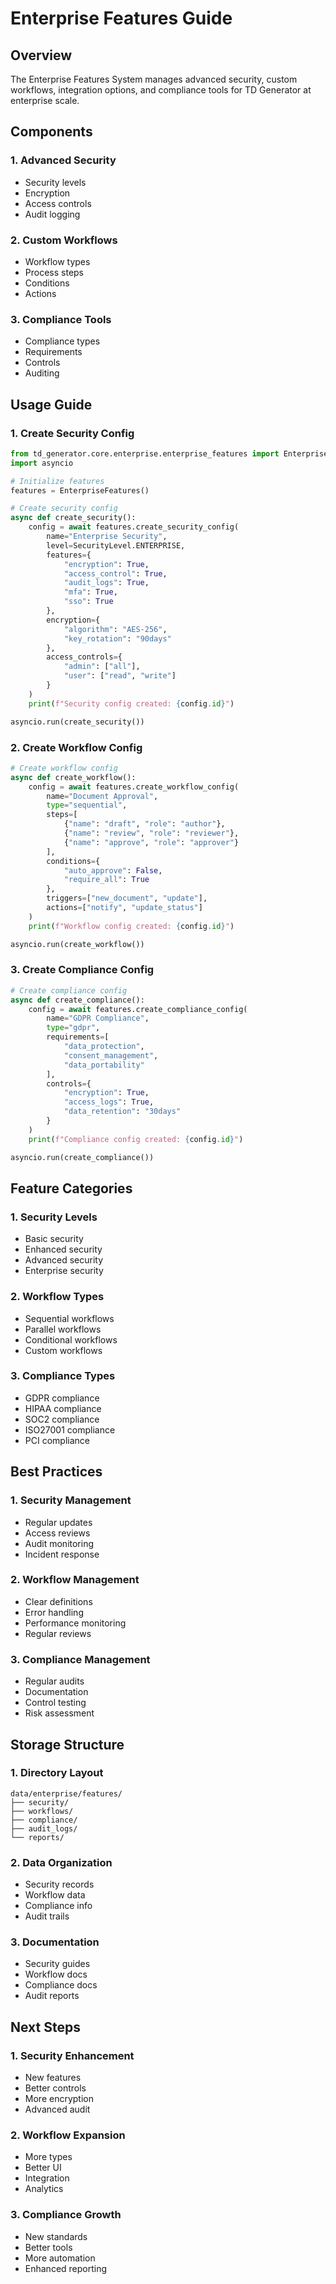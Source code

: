 # Enterprise Features Guide

## Overview
The Enterprise Features System manages advanced security, custom workflows, integration options, and compliance tools for TD Generator at enterprise scale.

## Components

### 1. Advanced Security
- Security levels
- Encryption
- Access controls
- Audit logging

### 2. Custom Workflows
- Workflow types
- Process steps
- Conditions
- Actions

### 3. Compliance Tools
- Compliance types
- Requirements
- Controls
- Auditing

## Usage Guide

### 1. Create Security Config
```python
from td_generator.core.enterprise.enterprise_features import EnterpriseFeatures, SecurityLevel
import asyncio

# Initialize features
features = EnterpriseFeatures()

# Create security config
async def create_security():
    config = await features.create_security_config(
        name="Enterprise Security",
        level=SecurityLevel.ENTERPRISE,
        features={
            "encryption": True,
            "access_control": True,
            "audit_logs": True,
            "mfa": True,
            "sso": True
        },
        encryption={
            "algorithm": "AES-256",
            "key_rotation": "90days"
        },
        access_controls={
            "admin": ["all"],
            "user": ["read", "write"]
        }
    )
    print(f"Security config created: {config.id}")

asyncio.run(create_security())
```

### 2. Create Workflow Config
```python
# Create workflow config
async def create_workflow():
    config = await features.create_workflow_config(
        name="Document Approval",
        type="sequential",
        steps=[
            {"name": "draft", "role": "author"},
            {"name": "review", "role": "reviewer"},
            {"name": "approve", "role": "approver"}
        ],
        conditions={
            "auto_approve": False,
            "require_all": True
        },
        triggers=["new_document", "update"],
        actions=["notify", "update_status"]
    )
    print(f"Workflow config created: {config.id}")

asyncio.run(create_workflow())
```

### 3. Create Compliance Config
```python
# Create compliance config
async def create_compliance():
    config = await features.create_compliance_config(
        name="GDPR Compliance",
        type="gdpr",
        requirements=[
            "data_protection",
            "consent_management",
            "data_portability"
        ],
        controls={
            "encryption": True,
            "access_logs": True,
            "data_retention": "30days"
        }
    )
    print(f"Compliance config created: {config.id}")

asyncio.run(create_compliance())
```

## Feature Categories

### 1. Security Levels
- Basic security
- Enhanced security
- Advanced security
- Enterprise security

### 2. Workflow Types
- Sequential workflows
- Parallel workflows
- Conditional workflows
- Custom workflows

### 3. Compliance Types
- GDPR compliance
- HIPAA compliance
- SOC2 compliance
- ISO27001 compliance
- PCI compliance

## Best Practices

### 1. Security Management
- Regular updates
- Access reviews
- Audit monitoring
- Incident response

### 2. Workflow Management
- Clear definitions
- Error handling
- Performance monitoring
- Regular reviews

### 3. Compliance Management
- Regular audits
- Documentation
- Control testing
- Risk assessment

## Storage Structure

### 1. Directory Layout
```
data/enterprise/features/
├── security/
├── workflows/
├── compliance/
├── audit_logs/
└── reports/
```

### 2. Data Organization
- Security records
- Workflow data
- Compliance info
- Audit trails

### 3. Documentation
- Security guides
- Workflow docs
- Compliance docs
- Audit reports

## Next Steps

### 1. Security Enhancement
- New features
- Better controls
- More encryption
- Advanced audit

### 2. Workflow Expansion
- More types
- Better UI
- Integration
- Analytics

### 3. Compliance Growth
- New standards
- Better tools
- More automation
- Enhanced reporting
